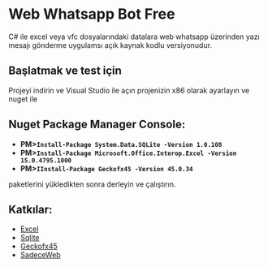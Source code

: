 # Web Whatsapp Bot Free
C# ile excel veya vfc dosyalarındaki datalara web whatsapp üzerinden yazı mesajı gönderme uygulamsı açık kaynak kodlu versiyonudur.
## Başlatmak ve test için
Projeyi indirin ve Visual Studio ile açın projenizin x86 olarak ayarlayın ve nuget ile 
## Nuget Package Manager Console:
- **PM>`Install-Package System.Data.SQLite -Version 1.0.108`**
- **PM>`Install-Package Microsoft.Office.Interop.Excel -Version 15.0.4795.1000`**
- **PM>`IInstall-Package Geckofx45 -Version 45.0.34`**

paketlerini yükledikten sonra derleyin ve çalıştırın.

## Katkılar:
- [Excel](https://www.nuget.org/packages/Microsoft.Office.Interop.Excel/)
- [Sqlite](https://system.data.sqlite.org/)
- [Geckofx45](https://bitbucket.org/geckofx/)
- [SadeceWeb](http://www.sadeceweb.com/)
